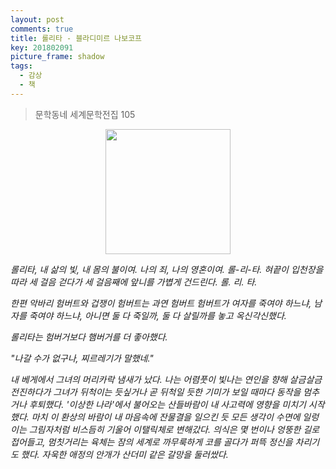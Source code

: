 ```yaml
---
layout: post
comments: true
title: 롤리타 - 블라디미르 나보코프
key: 201802091
picture_frame: shadow
tags:
  - 감상
  - 책
---
```


> 문학동네 세계문학전집 105

<p style="text-align:center"><img src="https://raw.githubusercontent.com/q0115643/my_blog/master/images/lolita-1.png" width="200" height="200" /></p>

*롤리타, 내 삶의 빛, 내 몸의 불이여. 나의 죄, 나의 영혼이여. 롤-리-타. 혀끝이 입천장을 따라 세 걸음 걷다가 세 걸음째에 앞니를 가볍게 건드린다. 롤. 리. 타.*

*한편 악바리 험버트와 겁쟁이 험버트는 과연 험버트 험버트가 여자를 죽여야 하느냐, 남자를 죽여야 하느냐, 아니면 둘 다 죽일까, 둘 다 살릴까를 놓고 옥신각신했다.*

*롤리타는 험버거보다 햄버거를 더 좋아했다.*

*"나갈 수가 없구나, 찌르레기가 말했네."*

*내 베게에서 그녀의 머리카락 냄새가 났다. 나는 어렴풋이 빛나는 연인을 향해 살금살금 전진하다가 그녀가 뒤척이는 듯싶거나 곧 뒤척일 듯한 기미가 보일 때마다
동작을 멈추거나 후퇴했다. '이상한 나라'에서 불어오는 산들바람이 내 사고력에 영향을 미치기 시작했다. 마치 이 환상의 바람이 내 마음속에 잔물결을 일으킨 듯
모든 생각이 수면에 일렁이는 그림자처럼 비스듬히 기울어 이탤릭체로 변해갔다. 의식은 몇 번이나 엉뚱한 길로 접어들고, 멈칫거리는 육체는 잠의 세계로 까무룩하게
코를 골다가 퍼뜩 정신을 차리기도 했다. 자욱한 애정의 안개가 산더미 같은 갈망을 둘러쌌다.*

<!--more-->
<br>

<br>